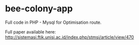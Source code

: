 # bee-colony-app
Full code in PHP - Mysql for Optimisation route.

Full paper available here: http://sistemasi.ftik.unisi.ac.id/index.php/stmsi/article/view/470
